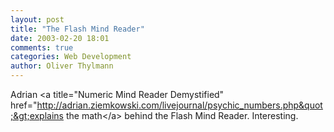```yaml
---
layout: post
title: "The Flash Mind Reader"
date: 2003-02-20 18:01
comments: true
categories: Web Development
author: Oliver Thylmann
---
```



Adrian &lt;a title=&quot;Numeric Mind Reader Demystified&quot; href=&quot;http://adrian.ziemkowski.com/livejournal/psychic_numbers.php&quot;&gt;explains the math&lt;/a&gt; behind the Flash Mind Reader. Interesting.

